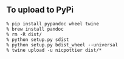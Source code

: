 To upload to PyPi
--------------------

```shell
% pip install pypandoc wheel twine
% brew install pandoc
% rm -R dist/
% python setup.py sdist
% python setup.py bdist_wheel --universal
% twine upload -u nicpottier dist/*
```